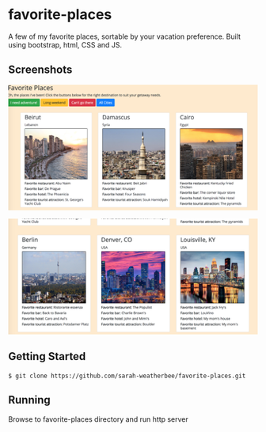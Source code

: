 # favorite-places
A few of my favorite places, sortable by your vacation preference. Built using bootstrap, html, CSS and JS.

## Screenshots
![image of places](https://raw.githubusercontent.com/sarah-weatherbee/favorite-places/master/screenshots/fav_places_1.png)

![image of places](https://raw.githubusercontent.com/sarah-weatherbee/favorite-places/master/screenshots/places_2.png)

## Getting Started

```
$ git clone https://github.com/sarah-weatherbee/favorite-places.git
```

## Running
Browse to favorite-places directory and run http server